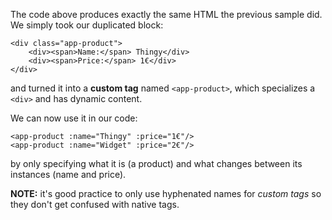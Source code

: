 The code above produces exactly the same HTML the previous sample did. We simply took our duplicated block:

	<div class="app-product">
		<div><span>Name:</span> Thingy</div>
		<div><span>Price:</span> 1€</div>
	</div>

and turned it into a **custom tag** named `<app-product>`, which specializes a `<div>` and has dynamic content.

We can now use it in our code:

	<app-product :name="Thingy" :price="1€"/>
	<app-product :name="Widget" :price="2€"/>

by only specifying what it is (a product) and what changes between its instances (name and price).

**NOTE:** it's good practice to only use hyphenated names for _custom tags_ so they don't get confused with native tags.